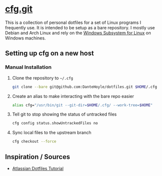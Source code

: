 # [cfg.git](https://github.com/DanteHoyle/dotfiles)

This is a collection of personal dotfiles for a set of Linux programs I frequently use. It is intended to be setup as a bare repository. I mostly use Debian and Arch Linux and rely on the [Windows Subsystem for Linux](https://learn.microsoft.com/en-us/windows/wsl/install) on Windows machines. 

## Setting up cfg on a new host 

### Manual Installation
1. Clone the repository to `~/.cfg`
    ```sh
    git clone --bare git@github.com:DanteHoyle/dotfiles.git $HOME/.cfg
    ```
2. Create an alias to make interacting with the bare repo easier
    ```sh
    alias cfg="/usr/bin/git --git-dir=$HOME/.cfg/ --work-tree=$HOME"
    ```
3. Tell git to stop showing the status of untracked files
    ```sh
    cfg config status.showUntrackedFiles no
    ```
4. Sync local files to the upstream branch
    ```sh
    cfg checkout --force
    ```

## Inspiration / Sources
- [Atlassian Dotfiles Tutorial](https://www.atlassian.com/git/tutorials/dotfiles)
